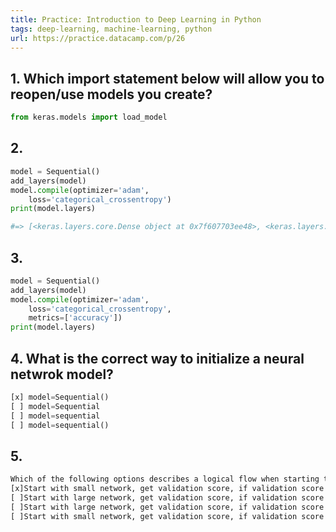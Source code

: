 ```yaml
---
title: Practice: Introduction to Deep Learning in Python
tags: deep-learning, machine-learning, python
url: https://practice.datacamp.com/p/26
---
```


## 1. Which import statement below will allow you to reopen/use models you create?
```python
from keras.models import load_model
```

## 2.
```python
model = Sequential()
add_layers(model)
model.compile(optimizer='adam',
    loss='categorical_crossentropy')
print(model.layers)

#=> [<keras.layers.core.Dense object at 0x7f607703ee48>, <keras.layers.core.Dense object at 0x7f60770424e0>]
```

## 3.
```python
model = Sequential()
add_layers(model)
model.compile(optimizer='adam',
    loss='categorical_crossentropy',
    metrics=['accuracy'])
print(model.layers)
```

## 4. What is the correct way to initialize a neural netwrok model?
```python
[x] model=Sequential()
[ ] model=Sequential
[ ] model=sequential
[ ] model=sequential()
```

## 5.
```txt
Which of the following options describes a logical flow when starting to fit a neural network?
[x]Start with small network, get validation score, if validation score is still getting better, increase model capacity
[ ]Start with large network, get validation score, if validation score is still getting better, increase model capacity
[ ]Start with large network, get validation score, if validation score is still getting better, decrease model capacity
[ ]Start with small network, get validation score, if validation score is still getting better, decrease model capacity
```
